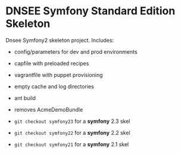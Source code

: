 DNSEE Symfony Standard Edition Skeleton
========================

Dnsee Symfony2 skeleton project. Includes:

* config/parameters for dev and prod environments
* capfile with preloaded recipes
* vagrantfile with puppet provisioning
* empty cache and log directories
* ant build
* removes AcmeDemoBundle


* `git checkout symfony23` for a __symfony__ 2.3 skel
* `git checkout symfony22` for a __symfony__ 2.2 skel
* `git checkout symfony21` for a __symfony__ 2.1 skel
